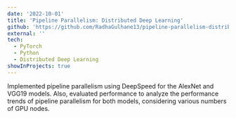 ```yaml
---
date: '2022-10-01'
title: 'Pipeline Parallelism: Distributed Deep Learning'
github: 'https://github.com/RadhaGulhane13/pipeline-parallelism-distributed-deep-learning'
external: ''
tech:
  - PyTorch
  - Python
  - Distributed Deep Learning
showInProjects: true
---
```


Implemented pipeline parallelism using DeepSpeed for the AlexNet and VGG19 models. Also, evaluated performance to analyze the performance trends of pipeline parallelism for both models, considering various numbers of GPU nodes.
